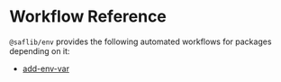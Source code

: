 # Workflow Reference

`@saflib/env` provides the following automated workflows for packages depending on it:

- [add-env-var](./add-env-var.md)